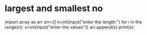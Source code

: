 # largest and smallest no
import array as arr
arr=[]
n=int(input("enter the length:")
for i in the range(n):
  x=int(input("enter the values"))
  arr.append(x)
print(x)
  




